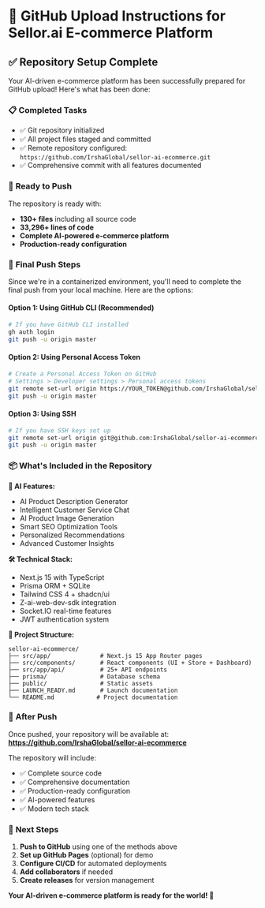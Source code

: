 # 🚀 GitHub Upload Instructions for Sellor.ai E-commerce Platform

## ✅ **Repository Setup Complete**

Your AI-driven e-commerce platform has been successfully prepared for GitHub upload! Here's what has been done:

### 📋 **Completed Tasks**
- ✅ Git repository initialized
- ✅ All project files staged and committed
- ✅ Remote repository configured: `https://github.com/IrshaGlobal/sellor-ai-ecommerce.git`
- ✅ Comprehensive commit with all features documented

### 🎯 **Ready to Push**

The repository is ready with:
- **130+ files** including all source code
- **33,296+ lines of code** 
- **Complete AI-powered e-commerce platform**
- **Production-ready configuration**

### 🔄 **Final Push Steps**

Since we're in a containerized environment, you'll need to complete the final push from your local machine. Here are the options:

#### **Option 1: Using GitHub CLI (Recommended)**
```bash
# If you have GitHub CLI installed
gh auth login
git push -u origin master
```

#### **Option 2: Using Personal Access Token**
```bash
# Create a Personal Access Token on GitHub
# Settings > Developer settings > Personal access tokens
git remote set-url origin https://YOUR_TOKEN@github.com/IrshaGlobal/sellor-ai-ecommerce.git
git push -u origin master
```

#### **Option 3: Using SSH**
```bash
# If you have SSH keys set up
git remote set-url origin git@github.com:IrshaGlobal/sellor-ai-ecommerce.git
git push -u origin master
```

### 📦 **What's Included in the Repository**

**🤖 AI Features:**
- AI Product Description Generator
- Intelligent Customer Service Chat
- AI Product Image Generation
- Smart SEO Optimization Tools
- Personalized Recommendations
- Advanced Customer Insights

**🛠️ Technical Stack:**
- Next.js 15 with TypeScript
- Prisma ORM + SQLite
- Tailwind CSS 4 + shadcn/ui
- Z-ai-web-dev-sdk integration
- Socket.IO real-time features
- JWT authentication system

**📁 Project Structure:**
```
sellor-ai-ecommerce/
├── src/app/              # Next.js 15 App Router pages
├── src/components/       # React components (UI + Store + Dashboard)
├── src/app/api/          # 25+ API endpoints
├── prisma/               # Database schema
├── public/               # Static assets
├── LAUNCH_READY.md       # Launch documentation
└── README.md            # Project documentation
```

### 🎉 **After Push**

Once pushed, your repository will be available at:
**https://github.com/IrshaGlobal/sellor-ai-ecommerce**

The repository will include:
- ✅ Complete source code
- ✅ Comprehensive documentation
- ✅ Production-ready configuration
- ✅ AI-powered features
- ✅ Modern tech stack

### 🚀 **Next Steps**

1. **Push to GitHub** using one of the methods above
2. **Set up GitHub Pages** (optional) for demo
3. **Configure CI/CD** for automated deployments
4. **Add collaborators** if needed
5. **Create releases** for version management

**Your AI-driven e-commerce platform is ready for the world! 🌟**